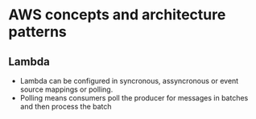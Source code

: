 # AWS concepts and architecture patterns

## Lambda

* Lambda can be configured in syncronous, assyncronous or event source mappings or polling. 
* Polling means consumers poll the producer for messages in batches and then process the batch 